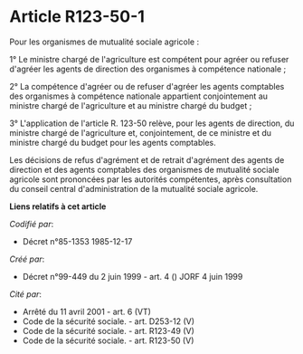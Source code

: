 # Article R123-50-1

Pour les organismes de mutualité sociale agricole : 

1° Le ministre chargé de l'agriculture est compétent pour agréer ou refuser d'agréer les agents de direction des organismes à
compétence nationale ; 

2° La compétence d'agréer ou de refuser d'agréer les agents comptables des organismes à compétence nationale appartient
conjointement au ministre chargé de l'agriculture et au ministre chargé du budget ; 

3° L'application de l'article R. 123-50 relève, pour les agents de direction, du ministre chargé de l'agriculture et,
conjointement, de ce ministre et du ministre chargé du budget pour les agents comptables. 

Les décisions de refus d'agrément et de retrait d'agrément des agents de direction et des agents comptables des organismes de
mutualité sociale agricole sont prononcées par les autorités compétentes, après consultation du conseil central
d'administration de la mutualité sociale agricole.

**Liens relatifs à cet article**

_Codifié par_:

  - Décret n°85-1353 1985-12-17

_Créé par_:

  - Décret n°99-449 du 2 juin 1999 - art. 4 () JORF 4 juin 1999

_Cité par_:

  - Arrêté du 11 avril 2001 - art. 6 (VT)
  - Code de la sécurité sociale. - art. D253-12 (V)
  - Code de la sécurité sociale. - art. R123-49 (V)
  - Code de la sécurité sociale. - art. R123-50 (V)
